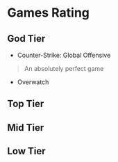 # Games Rating

## God Tier

- Counter-Strike: Global Offensive

> An absolutely perfect game

- Overwatch


## Top Tier

## Mid Tier

## Low Tier